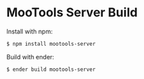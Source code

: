 MooTools Server Build
=====================

Install with npm:

```bash
$ npm install mootools-server
```

Build with ender:

```bash
$ ender build mootools-server
```
